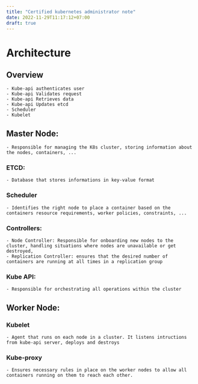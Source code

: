 ```yaml
---
title: "Certified kubernetes administrator note"
date: 2022-11-29T11:17:12+07:00
draft: true
---
```


# Architecture
## Overview
    - Kube-api authenticates user
    - Kube-api Validates request
    - Kube-api Retrieves data
    - Kube-api Updates etcd
    - Scheduler
    - Kubelet

## Master Node: 
    - Responsible for managing the K8s cluster, storing information about the nodes, containers, ...
### ETCD:
    - Database that stores informations in key-value format
### Scheduler
    - Identifies the right node to place a container based on the containers resource requirements, worker policies, constraints, ...
### Controllers:
    - Node Controller: Responsible for onboarding new nodes to the cluster, handling situations where nodes are unavailable or get destroyed, 
    - Replication Controller: ensures that the desired number of containers are running at all times in a replication group
### Kube API: 
    - Responsible for orchestrating all operations within the cluster
## Worker Node: 
### Kubelet
    - Agent that runs on each node in a cluster. It listens intructions from kube-api server, deploys and destroys
### Kube-proxy
    - Ensures necessary rules in place on the worker nodes to allow all containers running on them to reach each other.
